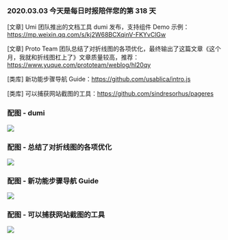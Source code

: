 ### 2020.03.03 今天是每日时报陪伴您的第 318 天

[文章] Umi 团队推出的文档工具 dumi 发布，支持组件 Demo 示例：<https://mp.weixin.qq.com/s/kj2W68BCXqinV-FKYvClGw>

[文章] Proto Team 团队总结了对折线图的各项优化，最终输出了这篇文章《这个月，我就和折线图杠上了》文章质量较高，推荐：<https://www.yuque.com/prototeam/weblog/hl20qy>

[类库] 新功能步骤导航 Guide：<https://github.com/usablica/intro.js>

[类库] 可以捕获网站截图的工具：<https://github.com/sindresorhus/pageres>

### 配图 - dumi
![](http://qn.40zhe.com/20200303173654.png)

### 配图 - 总结了对折线图的各项优化
![](http://qn.40zhe.com/20200303174153.png)

### 配图 - 新功能步骤导航 Guide
![](http://qn.40zhe.com/20200303174218.png)

### 配图 - 可以捕获网站截图的工具
![](http://qn.40zhe.com/20200303174250.png)
